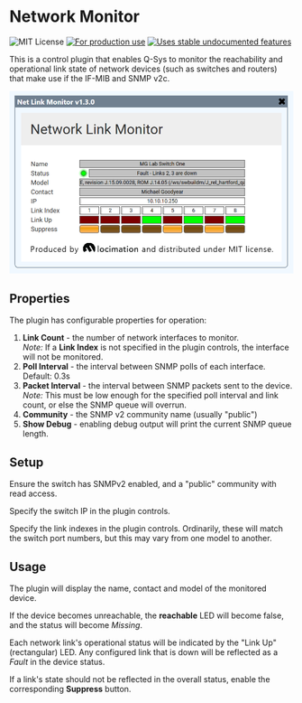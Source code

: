 # Network Monitor

![MIT License](https://img.shields.io/badge/license-MIT-blue) [![For production use](https://img.shields.io/badge/stability-prod%20ready-brightgreen)](https://gist.github.com/gdyr/2e54d8afb39d4ea789b4830603ca34b2) [![Uses stable undocumented features](https://img.shields.io/badge/support-stable-brightgreen)](https://gist.github.com/gdyr/2e54d8afb39d4ea789b4830603ca34b2)

This is a control plugin that enables Q-Sys to monitor the reachability and operational link state of network devices (such as switches and routers) that make use if the IF-MIB and SNMP v2c.


<img src="screenshot.png" />

## Properties

The plugin has configurable properties for operation:

1. **Link Count** - the number of network interfaces to monitor.<br>
*Note:* If a **Link Index** is not specified in the plugin controls, the interface will not be monitored.
2. **Poll Interval** - the interval between SNMP polls of each interface. Default: 0.3s
3. **Packet Interval** - the interval between SNMP packets sent to the device.<br>*Note:* This must be low enough for the specified poll interval and link count, or else the SNMP queue will overrun.
4. **Community** - the SNMP v2 community name (usually "public")
5. **Show Debug** - enabling debug output will print the current SNMP queue length.

## Setup

Ensure the switch has SNMPv2 enabled, and a "public" community with read access.

Specify the switch IP in the plugin controls.

Specify the link indexes in the plugin controls. Ordinarily, these will match the switch port numbers, but this may vary from one model to another.

## Usage

The plugin will display the name, contact and model of the monitored device.

If the device becomes unreachable, the **reachable** LED will become false, and the status will become *Missing*.

Each network link's operational status will be indicated by the "Link Up" (rectangular) LED. Any configured link that is down will be reflected as a *Fault* in the device status.

If a link's state should not be reflected in the overall status, enable the corresponding **Suppress** button.
